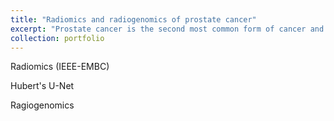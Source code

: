 ```yaml
---
title: "Radiomics and radiogenomics of prostate cancer"
excerpt: "Prostate cancer is the second most common form of cancer and one of the most lethal in western men. Timely and accurate diagnosis is crucial. Multiparametric MRI is currently the recommended imaging modality for prostate cancer. However, it is not sufficiently accurate to replace systematic biopsies. In this line of research, we extract quantitative parameters from multiparametric MRI and combine them by machine learning for improving prostate cancer diagnostics. Additionally, we investigate the link between relevant MRI features and genomic features of aggressive prostate cancer <br/><img src='/images/mri_cover.jpg'>"
collection: portfolio
---
```


Radiomics (IEEE-EMBC)

Hubert's U-Net

Ragiogenomics


<!-- ![description image](/images/name_image.ext "Optional title"){: .align-right width="300px"} -->

<!-- Cancer is a global health challenge. Timely and accurate detection and diagnosis, together with effective therapy monitoring are essential in the fight against cancer. Based on the established link between cancer and the formation of (neo)vessels to support tumor growth (angiogesis), several imaging modality have been developed to detect early angiogenic changes. Non-invasive, radiation-free ultrasound and MRI imaging are particularly interesting for angiogenesis imaging. However, mostly qualitative assessment is currently performed in the clinical routing, possibly missing important information hidden in these rich spatio-temporal imaging sets. In my research, I developed methods for quantification of MRI and US imaging, and extraction of effective cancer biomarkers. I strive to combine model-driven and data-driven approaches, to obtain interpretable, physics-based biomarkers for improving cancer diagnostics.  -->
